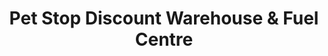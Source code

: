---
title: "Pet Stop Discount Warehouse & Fuel Centre"
url: /ballina/pet-stop-discount-warehouse-und-fuel-centre/
shop: Tiere
---